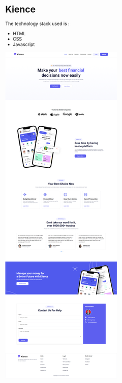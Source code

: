 # Kience
The technology stack used is :
- HTML
- CSS
- Javascript

![Screen Shot](https://github.com/aditiaprabowo3/Kiance/blob/main/assets/ss.png)

